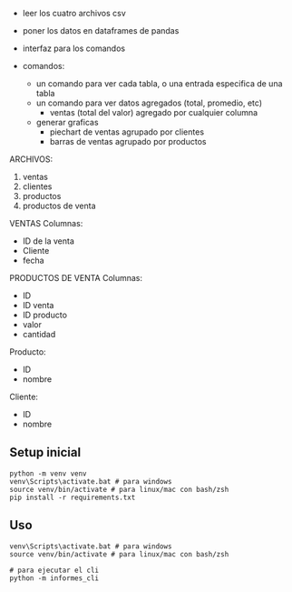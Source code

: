 - leer los cuatro archivos csv
- poner los datos en dataframes de pandas
- interfaz para los comandos


- comandos:
	- un comando para ver cada tabla, o una entrada especifica de una tabla
	- un comando para ver datos agregados (total, promedio, etc)
		- ventas (total del valor) agregado por cualquier columna
	- generar graficas
		- piechart de ventas agrupado por clientes
		- barras de ventas agrupado por productos


ARCHIVOS:
1. ventas
2. clientes
3. productos
4. productos de venta

VENTAS Columnas:
- ID de la venta
- Cliente
- fecha

PRODUCTOS DE VENTA Columnas:
- ID
- ID venta
- ID producto
- valor
- cantidad

Producto:
- ID
- nombre

Cliente:
- ID
- nombre

## Setup inicial

```
python -m venv venv
venv\Scripts\activate.bat # para windows
source venv/bin/activate # para linux/mac con bash/zsh
pip install -r requirements.txt
```

## Uso

```
venv\Scripts\activate.bat # para windows
source venv/bin/activate # para linux/mac con bash/zsh

# para ejecutar el cli
python -m informes_cli
```
